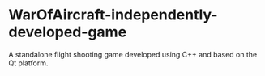 # WarOfAircraft-independently-developed-game
A standalone flight shooting game developed using C++ and based on the Qt platform.
